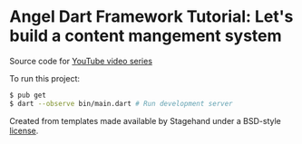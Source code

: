 # Angel Dart Framework Tutorial: Let's build a content mangement system

Source code for [YouTube video series](https://youtu.be/iPbM10mvpko)

To run this project:

```bash
$ pub get
$ dart --observe bin/main.dart # Run development server
```

Created from templates made available by Stagehand under a BSD-style
[license](https://github.com/dart-lang/stagehand/blob/master/LICENSE).
